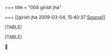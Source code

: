 +++
title = "004 girish jha"

+++
[[girish jha	2009-03-04, 15:40:37 [Source](https://groups.google.com/g/bvparishat/c/8jgKZ_tFrlo)]]



[TABLE]

[TABLE]



